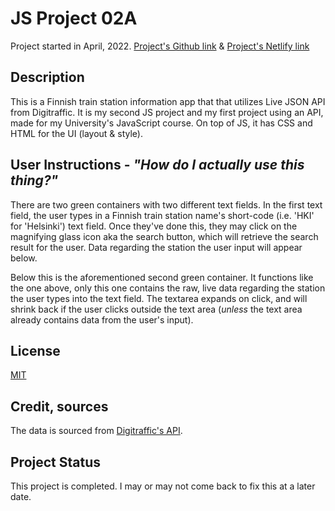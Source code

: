  # JS Project 02A
 Project started in April, 2022.
[Project's Github link](https://luminietos.github.io/2A/) & [Project's Netlify link](https://62716c958bbe99005ca753f8--capable-sprinkles-cabbc2.netlify.app/)

## Description
This is a Finnish train station information app that that utilizes Live JSON API from Digitraffic. 
It is my second JS project and my first project using an API, made for my University's JavaScript course. On top of JS, it has CSS and HTML for the UI (layout & style). 

## User Instructions - *"How do I actually use this thing?"*
There are two green containers with two different text fields.
In the first text field, the user types in a Finnish train station name's short-code (i.e. 'HKI' for 'Helsinki') text field. Once they've done this, they may click on the magnifying glass icon aka the search button, which will retrieve the search result for the user. 
Data regarding the station the user input will appear below.

Below this is the aforementioned second green container. It functions like the one above, only this one contains the raw, live data regarding the station the user types into the text field. 
   The textarea expands on click, and will shrink back if the user clicks outside the text area (*unless* the text area already contains data from the user's input).

## License
[MIT](https://choosealicense.com/licenses/mit/)

## Credit, sources
The data is sourced from [Digitraffic's API](https://www.digitraffic.fi/rautatieliikenne/#junien-tiedot-trains).

## Project Status
This project is completed. I may or may not come back to fix this at a later date. 
